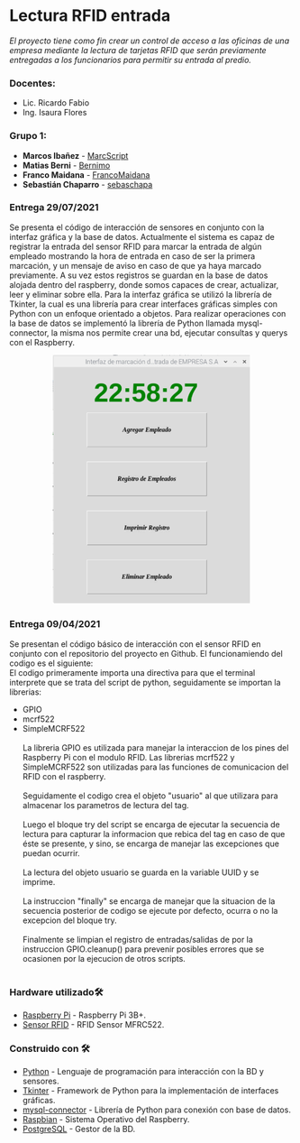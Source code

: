 # Lectura RFID entrada
_El proyecto tiene como fin crear un control de acceso a las oficinas de una empresa mediante la lectura de tarjetas RFID que serán previamente entregadas a los funcionarios para permitir su entrada al predio._
### Docentes:
- Lic. Ricardo Fabio
- Ing. Isaura Flores
### Grupo 1: 

- **Marcos Ibañez** - [MarcScript](https://github.com/MarcScript) 
- **Matias Berni** - [Bernimo](https://github.com/Bernimo) 
- **Franco Maidana** - [FrancoMaidana](https://github.com/FrancoMaidana)
- **Sebastián Chaparro** - [sebaschapa](https://github.com/sebaschapa)
### Entrega 29/07/2021
Se presenta el código de interacción de sensores en conjunto con la interfaz gráfica y la base de datos. Actualmente el sistema es capaz de registrar la entrada del sensor RFID para marcar la entrada de algún empleado mostrando la hora de entrada en caso de ser la primera marcación, y un mensaje de aviso en caso de que ya haya marcado previamente. A su vez estos registros se guardan en la base de datos alojada dentro del raspberry, donde somos capaces de crear, actualizar, leer y eliminar sobre ella.
Para la interfaz gráfica se utilizó la librería de Tkinter, la cual es una librería para crear interfaces gráficas simples con Python con un enfoque orientado a objetos. Para realizar operaciones con la base de datos se implementó la librería de Python llamada mysql-connector, la misma nos permite crear una bd, ejecutar consultas y querys con el Raspberry.

<p align="center">
  <img src="Imagenes/interfaz.png" width="350" title="Interfaz de usuario">
</p>

### Entrega 09/04/2021
Se presentan el código básico de interacción con el sensor RFID en conjunto con el repositorio del proyecto en Github.
El funcionamiendo del codigo es el siguiente:<br />
El codigo primeramente importa una directiva para que el terminal interprete que se trata del script de python, seguidamente se importan la librerias:<br />
- GPIO<br />
- mcrf522<br />
- SimpleMCRF522<br /><br />
La libreria GPIO es utilizada para manejar la interaccion de los pines del Raspberry Pi con el modulo RFID. Las librerias mcrf522 y SimpleMCRF522 son utilizadas para las funciones de comunicacion del RFID con el raspberry.<br /><br />
Seguidamente el codigo crea el objeto "usuario" al que utilizara para almacenar los parametros de lectura del tag.<br /><br />
Luego el bloque try del script se encarga de ejecutar la secuencia de lectura para capturar la informacion que rebica del tag en caso de que éste se presente, y sino, se encarga de manejar las excepciones que puedan ocurrir.<br /><br />
La lectura del objeto usuario se guarda en la variable UUID y se imprime.<br /><br />
La instruccion "finally" se encarga de manejar que la situacion de la secuencia posterior de codigo se ejecute por defecto, ocurra o no la excepcion del bloque try.<br /><br />
Finalmente se limpian el registro de entradas/salidas de por la instruccion GPIO.cleanup() para prevenir posibles errores que se ocasionen por la ejecucion de otros scripts.<br /><br />
### Hardware utilizado🛠️
* [Raspberry Pi](https://www.amazon.com/-/es/Frambuesa-Pi-Modelo-Junta-3B/dp/B07P4LSDYV/ref=sr_1_4_mod_primary_new?__mk_es_US=%C3%85M%C3%85%C5%BD%C3%95%C3%91&dchild=1&keywords=Raspberry+pi+3b%2B&qid=1624988167&s=electronics&sbo=RZvfv%2F%2FHxDF%2BO5021pAnSA%3D%3D&sr=1-4/) - Raspberry Pi 3B+.
* [Sensor RFID](https://www.amazon.com/-/es/NA-M%C3%B3dulo-SunFounder-para-Arduino/dp/B07KGBJ9VG/ref=sr_1_3?__mk_es_US=%C3%85M%C3%85%C5%BD%C3%95%C3%91&crid=2NPZ33YGO5KDS&dchild=1&keywords=rfid+mfrc522&qid=1624988209&sprefix=RFID+mfrc%2Celectronics%2C314&sr=8-3) - RFID Sensor MFRC522.


### Construido con 🛠️
* [Python](https://www.python.org/downloads/windows/) - Lenguaje de programación para interacción con la BD y sensores.
* [Tkinter](https://docs.python.org/3/library/tkinter.html) - Framework de Python para la implementación de interfaces gráficas.
* [mysql-connector](https://dev.mysql.com/doc/connector-python/en/) - Librería de Python para conexión con base de datos.
* [Raspbian](https://www.raspberrypi.org/software/operating-systems/) - Sistema Operativo del Raspberry.
* [PostgreSQL](https://www.postgresql.org/) - Gestor de la BD.

